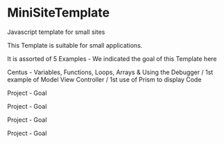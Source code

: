 # MiniSiteTemplate
 Javascript template for small sites
 
 This Template is suitable for small applications.
 
 It is assorted of 5 Examples - We indicated the goal of this Template here
 
 Centus - Variables, Functions, Loops, Arrays & Using the Debugger / 1st example of Model View Controller / 1st use of Prism to display Code
 
 Project - Goal
 
 Project - Goal
 
 Project - Goal
 
 Project - Goal
